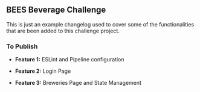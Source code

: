 ## BEES Beverage Challenge

This is just an example changelog used to cover some of the functionalities that are been added to this challenge project.

### To Publish

- **Feature 1:** ESLint and Pipeline configuration

- **Feature 2:** Login Page

- **Feature 3:** Breweries Page and State Management
